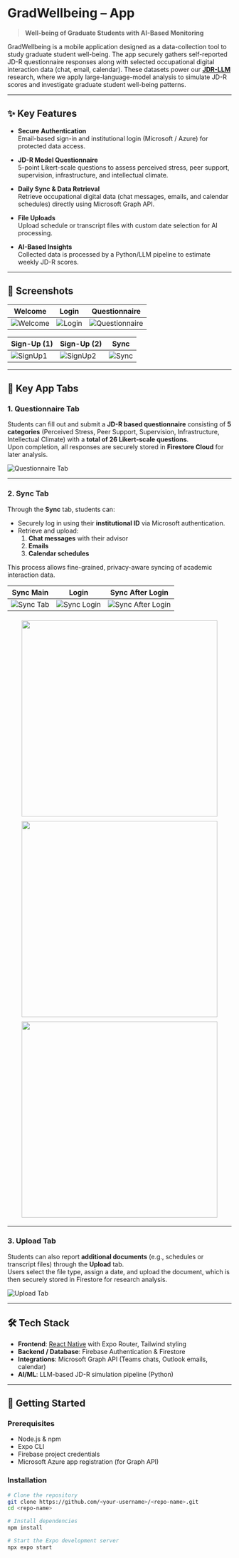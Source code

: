 
# GradWellbeing – App  
> **Well-being of Graduate Students with AI-Based Monitoring**

GradWellbeing is a mobile application designed as a data-collection tool to study graduate student well-being.
The app securely gathers self-reported JD-R questionnaire responses along with selected occupational digital interaction data (chat, email, calendar). These datasets power our [**JDR-LLM**](https://github.com/saferi1023/JDR-LLM) research, where we apply large-language-model analysis to simulate JD-R scores and investigate graduate student well-being patterns.

---

## ✨ Key Features
- **Secure Authentication**  
  Email-based sign-in and institutional login (Microsoft / Azure) for protected data access.

- **JD-R Model Questionnaire**  
  5-point Likert-scale questions to assess perceived stress, peer support, supervision, infrastructure, and intellectual climate.

- **Daily Sync & Data Retrieval**  
  Retrieve occupational digital data (chat messages, emails, and calendar schedules) directly using Microsoft Graph API.

- **File Uploads**  
  Upload schedule or transcript files with custom date selection for AI processing.

- **AI-Based Insights**  
  Collected data is processed by a Python/LLM pipeline to estimate weekly JD-R scores.


---

## 📸 Screenshots
| Welcome | Login | Questionnaire |
|---------|------|----------------|
| ![Welcome](./assets/images/20250306-app_welcome-page.png) | ![Login](./assets/images/app_login-page.png) | ![Questionnaire](./assets/images/app_questionnaire-page.png) |

| Sign-Up (1) | Sign-Up (2) | Sync |
|-------------|-------------|-----|
| ![SignUp1](./assets/images/app_signup-page1.png) | ![SignUp2](./assets/images/app_signup-page2.png) | ![Sync](./assets/images/app_sync-page1.png) |

---


## 📱 Key App Tabs

### 1. Questionnaire Tab
Students can fill out and submit a **JD-R based questionnaire** consisting of **5 categories** (Perceived Stress, Peer Support, Supervision, Infrastructure, Intellectual Climate) with a **total of 26 Likert-scale questions**.  
Upon completion, all responses are securely stored in **Firestore Cloud** for later analysis.

![Questionnaire Tab](./assets/images/app_questionnaire-page.png)

---

### 2. Sync Tab
Through the **Sync** tab, students can:
- Securely log in using their **institutional ID** via Microsoft authentication.
- Retrieve and upload:
  1. **Chat messages** with their advisor  
  2. **Emails**  
  3. **Calendar schedules**

This process allows fine-grained, privacy-aware syncing of academic interaction data.

| Sync Main | Login | Sync After Login |
|------|-----------|------------------|
| ![Sync Tab](./assets/images/app_sync-page1.png) | ![Sync Login](./assets/images/app_sync-page-3.png) | ![Sync After Login](./assets/images/app_sync-page2.png) |

<div align="center">
  <img src="./assets/images/app_sync-page1.png" width="440" style="margin:5px"/>
  <img src="./assets/images/app_sync-page-3.png" width="440" style="margin:5px"/><br/>
  <img src="./assets/images/app_sync-page2.png" width="440" style="margin:5px"/>
</div>




---

### 3. Upload Tab
Students can also report **additional documents** (e.g., schedules or transcript files) through the **Upload** tab.  
Users select the file type, assign a date, and upload the document, which is then securely stored in Firestore for research analysis.

![Upload Tab](./assets/images/app_upload-page.png)

---

## 🛠 Tech Stack
- **Frontend**: [React Native](https://reactnative.dev/) with Expo Router, Tailwind styling
- **Backend / Database**: Firebase Authentication & Firestore
- **Integrations**: Microsoft Graph API (Teams chats, Outlook emails, calendar)
- **AI/ML**: LLM-based JD-R simulation pipeline (Python)

---

## 🚀 Getting Started
### Prerequisites
- Node.js & npm
- Expo CLI
- Firebase project credentials
- Microsoft Azure app registration (for Graph API)

### Installation
```bash
# Clone the repository
git clone https://github.com/<your-username>/<repo-name>.git
cd <repo-name>

# Install dependencies
npm install

# Start the Expo development server
npx expo start
